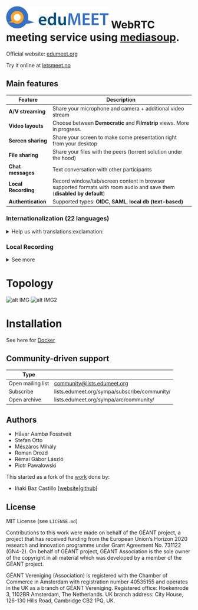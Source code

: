 # ![edumeet logo](/app/public/images/logo.edumeet.svg) **WebRTC meeting service using [mediasoup](https://mediasoup.org).**
Official website: [edumeet.org](https://edumeet.org)

Try it online at [letsmeet.no](https://letsmeet.no)

## Main features

| Feature  | Description |
| ------------- | ------------- |
| **A/V streaming** | Share your microphone and camera + additional video stream  |
| **Video layouts** | Choose between **Democratic** and **Filmstrip** views. More in progress. |
| **Screen sharing** | Share your screen to make some presentation right from your desktop |
| **File sharing** | Share your files with the peers (torrent solution under the hood) |
| **Chat messages**  | Text conversation with other participants |
| **Local Recording**  | Record window/tab/screen content in browser supported formats with room audio and save them (**disabled by default**) |
| **Authentication**  | Supported types: **OIDC**, **SAML**, **local db (text-based)** |


### Internationalization (22 languages) 
<details>
  <summary>Help us with translations:exclamation:</summary>
  
  #### How to contribute?
	
  1. Continue to translate existing [language file](/app/src/intl/translations)
  2. find the _null_  values
  >	"settings.language": null,
  3. replace them based on the _en.json_ file
  >	"settings.language": "Select language",
  4. If your language is not listed, create a new translation _.json_ file..
  >	copy en.json to [_"two letter country code"_.json](https://en.wikipedia.org/wiki/ISO_3166-1_alpha-2) and translate to your languange 
  5. make a Pull Request, or send us a file by [e-mail](mailto:community@lists.edumeet.org)
	
  Thank you in advance!
</details>


### Local Recording
<details>
  <summary>See more</summary>
  
* Local Recording records the browser window video and audio. From the list of media formats that your  browser supports you can select your preferred media format in the settings menu advanced video menu setting.  MediaRecorder makes small chucks of recording and these recorded blob chunks temporary stored in IndexedDB, if IndexedDB implemented in your browser. Otherwise it stores blobs in memory in an array of blobs.
Local Recording creates a local IndexedDB with the name of the starting timestamp (unix timestamp format)  And a storage called chunks. All chunks read in an array and created a final blob that you can download. After blobs array concatenation as a big blob, this big blob saved as file, and finally we delete the temporary local IndexedDB.

* Local recording is **disabled** by default. It could be enabled by setting _localRecordingEnabled_ to true in  (./app/public/config/config.js)

* **WARNING**: Take care that local recording will increase cpu, memory and disk space consumption.
**Enough free disk space has to be provided!!!**
Keep in mind that Browsers don't allow to use all the disk free capacity!
See more info about browsers storage limits:
  * <https://developer.mozilla.org/en-US/docs/Web/API/IndexedDB_API/Browser_storage_limits_and_eviction_criteria#storage_limits>
  * <https://chromium.googlesource.com/chromium/src/+/refs/heads/master/storage/browser/quota/quota_settings.cc#68>

</details>

# Topology
![alt IMG](https://user-images.githubusercontent.com/920922/167305152-c66366c0-e921-4b74-ac39-20bce9fa20ee.png
)
![alt IMG2](https://user-images.githubusercontent.com/920922/167305096-17f62975-cbb9-4d4d-bdeb-af35882c9953.png
)



# Installation 

See here for [Docker](https://github.com/edumeet/edumeet-docker/) 


## Community-driven support
| Type                |                                                |
| -----------         | -----------                                    |
| Open mailing list   | community@lists.edumeet.org                    |
| Subscribe           | lists.edumeet.org/sympa/subscribe/community/   |
| Open archive        | lists.edumeet.org/sympa/arc/community/         |

## Authors

* Håvar Aambø Fosstveit
* Stefan Otto
* Mészáros Mihály
* Roman Drozd
* Rémai Gábor László
* Piotr Pawałowski

This started as a fork of the [work](https://github.com/versatica/mediasoup-demo) done by:

* Iñaki Baz Castillo [[website](https://inakibaz.me)|[github](https://github.com/ibc/)]

## License

MIT License (see `LICENSE.md`)

Contributions to this work were made on behalf of the GÉANT project, a project that has received funding from the European Union’s Horizon 2020 research and innovation programme under Grant Agreement No. 731122 (GN4-2). On behalf of GÉANT project, GÉANT Association is the sole owner of the copyright in all material which was developed by a member of the GÉANT project.

GÉANT Vereniging (Association) is registered with the Chamber of Commerce in Amsterdam with registration number 40535155 and operates in the UK as a branch of GÉANT Vereniging. Registered office: Hoekenrode 3, 1102BR Amsterdam, The Netherlands. UK branch address: City House, 126-130 Hills Road, Cambridge CB2 1PQ, UK.

